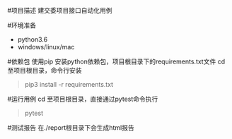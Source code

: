 #项目描述
建交委项目接口自动化用例

#环境准备
- python3.6
- windows/linux/mac

#依赖包
使用pip 安装python依赖包，项目根目录下的requirements.txt文件
cd 至项目根目录，命令行安装
> pip3 install -r requirements.txt

#运行用例
cd 至项目根目录，直接通过pytest命令执行
> pytest

#测试报告
在./report根目录下会生成html报告
